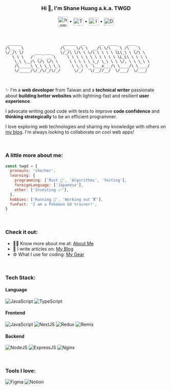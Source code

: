 <h3 align="center">Hi 👋, I'm Shane Huang a.k.a. TWGD</h3>

<p align="center">
  <a href="https://www.twgd.me" target="_blank"><picture><source media="(prefers-color-scheme: dark)" srcset="https://img.icons8.com/sf-regular-filled/48/FFFFFF/home-page.png"><img align="center" alt="homepage" title="homepage" height="32" width="32" src="https://img.icons8.com/sf-regular-filled/48/000000/home-page.png" /></picture></a> •
  <a href="https://twitter.com/thetwgd" target="_blank"><picture><source media="(prefers-color-scheme: dark)" srcset="https://cdn.simpleicons.org/x/white"><img align="center" alt="Twitter" title="Twitter" height="24" width="32" src="https://cdn.simpleicons.org/github" /></picture></a> •
  <a href="https://www.instagram.com/twgd.me/" target="_blank"><picture><source media="(prefers-color-scheme: dark)" srcset="https://cdn.simpleicons.org/instagram/white"><img align="center" alt="Instagram" title="Instagram" height="24" width="32" src="https://cdn.simpleicons.org/instagram" /></picture></a> •
  <a href="https://discord.gg/eN5dWwMbZJ" target="_blank"><picture><source media="(prefers-color-scheme: dark)" srcset="https://cdn.simpleicons.org/discord/white"><img align="center" alt="Discord" title="Discord" height="24" width="32" src="https://cdn.simpleicons.org/discord" /></picture></a>
</p>

<br />

```
 ______                  ______  __      __  ____    ____
/\__  _\                /\__  _\/\ \  __/\ \/\  _`\ /\  _`\
\/_/\ \/     ___ ___    \/_/\ \/\ \ \/\ \ \ \ \ \L\_\ \ \/\ \
   \ \ \   /' __` __`\     \ \ \ \ \ \ \ \ \ \ \ \L_L\ \ \ \ \
    \_\ \__/\ \/\ \/\ \     \ \ \ \ \ \_/ \_\ \ \ \/, \ \ \_\ \
    /\_____\ \_\ \_\ \_\     \ \_\ \ `\___x___/\ \____/\ \____/
    \/_____/\/_/\/_/\/_/      \/_/  '\/__//__/  \/___/  \/___/

```

<br />

✨ I'm a **web developer** from Taiwan and a **technical writer** passionate about
**building better websites** with lightning-fast and resilient **user experience**.

I advocate writing good code with tests to improve **code confidence** and **thinking strategically** to be an efficient programmer.

I love exploring web technologies and sharing my knowledge with others on [my blog](https://www.twgd.me/posts). I'm always looking to collaborate on cool web apps!

<br />

### A little more about me:

```javascript
const twgd = {
  pronouns: 'she/her',
  learning: {
    programming: ['Rust 🦀', 'Algorithms', 'Testing'],
    foreignLanguage: ['Japanese'],
    other: ['Investing 📈'],
  },
  hobbies: ['Running 🏃', 'Working out 🏋️'],
  funFact: 'I am a Pokémon GO trainer!',
}
```

<br />

### Check it out:

- 👨‍💻 Know more about me at: <a href="https://www.twgd.me/about" target="_blank">About Me</a>
- 📝 I write articles on: <a href="https://www.twgd.me/posts" target="_blank">My Blog</a>
- ⚙️ What I use for coding: <a href="https://www.twgd.me/uses" target="_blank">My Gear</a>

<br />

### Tech Stack:

#### Language

<p>
  <img src="https://img.shields.io/badge/javascript-%23323330.svg?style=for-the-badge&logo=javascript&logoColor=%23F7DF1E" alt="JavaScript" />
  <img src="https://img.shields.io/badge/typescript-%23007ACC.svg?style=for-the-badge&logo=typescript&logoColor=white" alt="TypeScript" />
</p>

#### Frontend

<p>
  <img src="https://img.shields.io/badge/react-%2320232a.svg?style=for-the-badge&logo=react&logoColor=%2361DAFB" alt="JavaScript" />
  <img src="https://img.shields.io/badge/Next-black?style=for-the-badge&logo=next.js&logoColor=white" alt="NextJS" />
  <img src="https://img.shields.io/badge/redux-%23593d88.svg?style=for-the-badge&logo=redux&logoColor=white" alt="Redux" />
  <img src="https://img.shields.io/badge/remix-black.svg?style=for-the-badge&logo=remix&logoColor=white" alt="Remix" />
</p>

#### Backend

<p>
  <img src="https://img.shields.io/badge/node.js-6DA55F?style=for-the-badge&logo=node.js&logoColor=white" alt="NodeJS" />
  <img src="https://img.shields.io/badge/express.js-%23404d59.svg?style=for-the-badge&logo=express&logoColor=%2361DAFB" alt="ExpressJS" />
  <img src="https://img.shields.io/badge/nginx-%23009639.svg?style=for-the-badge&logo=nginx&logoColor=white" alt="Nginx" />
</p>

<br />

### Tools I love:

<p>
  <img src="https://img.shields.io/badge/figma-%23F24E1E.svg?style=for-the-badge&logo=figma&logoColor=white" alt="Figma" />
  <img src="https://img.shields.io/badge/Notion-%23000000.svg?style=for-the-badge&logo=notion&logoColor=white" alt="Notion" />
</p>

<!--
- 🔭 I’m currently working on ...
- 🌱 I’m currently learning ...
- 👯 I’m looking to collaborate on ...
- 🤔 I’m looking for help with ...
- 💬 Ask me about ...
- 📫 How to reach me: ...
- 😄 Pronouns: ...
- ⚡ Fun fact: ...
-->
